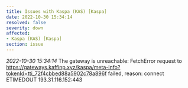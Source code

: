 ```yaml
---
title: Issues with Kaspa (KAS) [Kaspa]
date: 2022-10-30 15:34:14
resolved: false
severity: down
affected:
- Kaspa (KAS) [Kaspa]
section: issue
---
```


*2022-10-30 15:34:14* The gateway is unreachable: FetchError request to https://gateways.kaffinp.xyz/kaspa/meta-info?tokenId=tti_72f4cbbed88a5902c78a896f failed, reason: connect ETIMEDOUT 193.31.116.152:443
